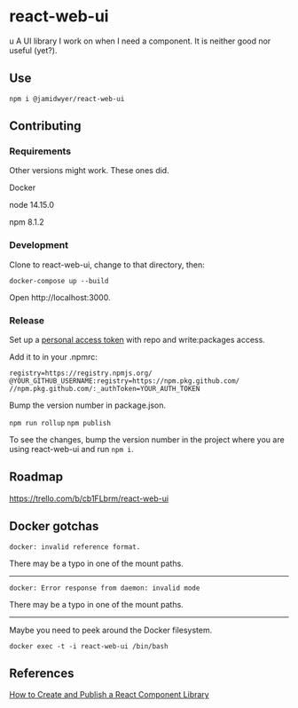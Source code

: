 # react-web-ui
u
A UI library I work on when I need a component. It is neither good nor useful (yet?).

## Use

`npm i @jamidwyer/react-web-ui`

## Contributing

### Requirements

Other versions might work. These ones did.

Docker

node 14.15.0

npm 8.1.2

### Development

Clone to react-web-ui, change to that directory, then:

`docker-compose up --build`

Open http://localhost:3000.

### Release

Set up a [personal access token](https://github.com/settings/tokens) with repo and write:packages access.

Add it to in your .npmrc:

```
registry=https://registry.npmjs.org/
@YOUR_GITHUB_USERNAME:registry=https://npm.pkg.github.com/
//npm.pkg.github.com/:_authToken=YOUR_AUTH_TOKEN
```

Bump the version number in package.json.

`npm run rollup`
`npm publish`

To see the changes, bump the version number in the project where you are using react-web-ui and run `npm i`.

## Roadmap

https://trello.com/b/cb1FLbrm/react-web-ui

## Docker gotchas

`docker: invalid reference format.`

There may be a typo in one of the mount paths.

---

`docker: Error response from daemon: invalid mode`

There may be a typo in one of the mount paths.

---

Maybe you need to peek around the Docker filesystem.

`docker exec -t -i react-web-ui /bin/bash`

## References

[How to Create and Publish a React Component Library](https://dev.to/alexeagleson/how-to-create-and-publish-a-react-component-library-2oe)
